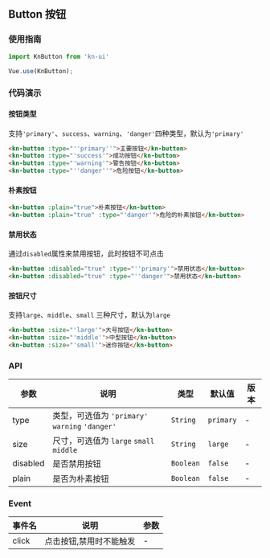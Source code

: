 <!-- 简体中文 md-->

## Button 按钮

### 使用指南
``` javascript
import KnButton from 'kn-ui'

Vue.use(KnButton);
```

### 代码演示

#### 按钮类型
支持`'primary'`、`success`、`warning`、`'danger'`四种类型，默认为`'primary'`

```html
<kn-button :type="''primary''">主要按钮</kn-button>
<kn-button :type="'success'">成功按钮</kn-button>
<kn-button :type="'warning'">警告按钮</kn-button>
<kn-button :type="''danger''">危险按钮</kn-button>
```

#### 朴素按钮

```html
<kn-button :plain="true">朴素按钮</kn-button>
<kn-button :plain="true" :type="'danger'">危险的朴素按钮</kn-button>
```

#### 禁用状态

通过`disabled`属性来禁用按钮，此时按钮不可点击

```html
<kn-button :disabled="true" :type="''primary'">禁用状态</kn-button>
<kn-button :disabled="true" :type="''danger'">禁用状态</kn-button>
```

#### 按钮尺寸
支持`large`、`middle`、`small` 三种尺寸，默认为`large`

```html 
<kn-button :size="'large'">大号按钮</kn-button>
<kn-button :size="'middle'">中型按钮</kn-button>
<kn-button :size="'small'">迷你按钮</kn-button>
```


### API

| 参数 | 说明 | 类型 | 默认值 | 版本 |
|------|------|------|------|------|
| type | 类型，可选值为 `'primary'` `warning` `'danger'` | `String` | `primary` | - |
| size | 尺寸，可选值为 `large` `small` `middle` | `String` | `large` | - |
| disabled | 是否禁用按钮 | `Boolean` | `false` | - |
| plain | 是否为朴素按钮 | `Boolean` | `false` | - |

### Event

| 事件名 | 说明 | 参数 |
|------|------|------|
| click | 点击按钮,禁用时不能触发 | - |
